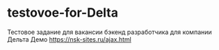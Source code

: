 # testovoe-for-Delta
Тестовое задание для вакансии бэкенд разработчика для компании Дельта
Демо https://nsk-sites.ru/ajax.html
